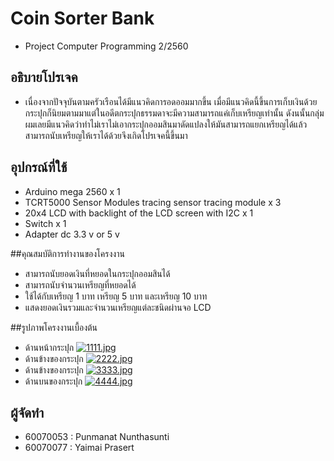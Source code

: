 # Coin Sorter Bank
* Project Computer Programming 2/2560

## อธิบายโปรเจค
* เนื่องจากปัจจุบันตามครัวเรือนได้มีแนวคิดการอดออมมากขึ้น เมื่อมีแนวคิดนี้ขึ้นการเก็บเงินด้วยกระปุกก็นิยมตามมาแต่ในอดีตกระปุกธรรมดาจะมีความสามารถแค่เก็บเหรียญเท่านั้น ดังนนั้นกลุ่มผมเลยมีแนวคิดว่าทำไม่เราไม่เอากระปุกออมสินมาดัดแปลงให้มันสามารถแยกเหรียญได้แล้วสามารถนับเหรียญให้เราได้ด้วยจึงเกิดโปรเจคนี้ขึ้นมา

## อุปกรณ์ที่ใช้
* Arduino mega 2560 x 1
* TCRT5000 Sensor Modules tracing sensor tracing module x 3
* 20x4 LCD with backlight of the LCD screen with I2C x 1
* Switch x 1
* Adapter dc 3.3 v or 5 v


##คุณสมบัติการทำงานของโครงงาน

* สามารถนับยอดเงินที่หยอดในกระปุกออมสินได้
* สามารถนับจำนวนเหรียญที่หยอดได้
* ใช้ได้กับเหรียญ 1 บาท เหรียญ 5 บาท และเหรียญ 10 บาท
* แสดงยอดเงินรวมและจำนวนเหรียญแต่ละชนิดผ่านจอ LCD

##รูปภาพโครงงานเบื้องต้น
* ด้านหน้ากระปุก
[![1111.jpg](https://s7.pixxxels.cc/5cqznmerv/1111.jpg)](https://pixxxels.cc/image/p7d19qtzb/)
* ด้านข้างของกระปุก
[![2222.jpg](https://s7.pixxxels.cc/s068tl74r/2222.jpg)](https://pixxxels.cc/image/kwyddz1p3/)
* ด้านข้างของกระปุก
[![3333.jpg](https://s7.pixxxels.cc/gntnbu8qj/3333.jpg)](https://pixxxels.cc/image/vwjkpm2ev/)
* ด้านบนของกระปุก
[![4444.jpg](https://s7.pixxxels.cc/5o8g0a81n/4444.jpg)](https://pixxxels.cc/image/dgz3s9e0n/)

## ผู้จัดทำ
* 60070053 : Punmanat Nunthasunti
* 60070077 : Yaimai Prasert

